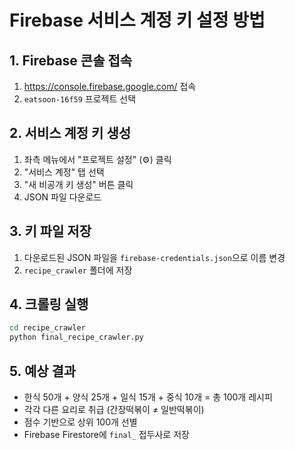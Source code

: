 # Firebase 서비스 계정 키 설정 방법

## 1. Firebase 콘솔 접속
1. https://console.firebase.google.com/ 접속
2. `eatsoon-16f59` 프로젝트 선택

## 2. 서비스 계정 키 생성
1. 좌측 메뉴에서 "프로젝트 설정" (⚙️) 클릭
2. "서비스 계정" 탭 선택
3. "새 비공개 키 생성" 버튼 클릭
4. JSON 파일 다운로드

## 3. 키 파일 저장
1. 다운로드된 JSON 파일을 `firebase-credentials.json`으로 이름 변경
2. `recipe_crawler` 폴더에 저장

## 4. 크롤링 실행
```bash
cd recipe_crawler
python final_recipe_crawler.py
```

## 5. 예상 결과
- 한식 50개 + 양식 25개 + 일식 15개 + 중식 10개 = 총 100개 레시피
- 각각 다른 요리로 취급 (간장떡볶이 ≠ 일반떡볶이)
- 점수 기반으로 상위 100개 선별
- Firebase Firestore에 `final_` 접두사로 저장
